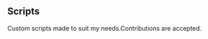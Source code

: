 ## Scripts
Custom scripts made to suit my needs.Contributions are accepted.

























































































































